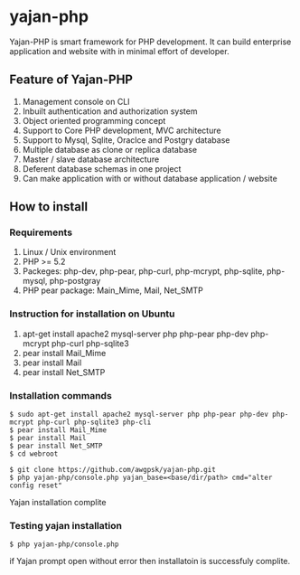 # yajan-php
Yajan-PHP is smart framework for PHP development. It can build enterprise application and website with in minimal effort of developer. 

## Feature of Yajan-PHP
1.	Management console on CLI
2.	Inbuilt authentication and authorization system
3.	Object oriented programming concept 
4.	Support to Core PHP development, MVC architecture 
5.	Support to Mysql, Sqlite, Oraclce and Postgry database
6.	Multiple database as clone or replica database
7.	Master / slave database architecture
8.	Deferent database schemas in one project
9.	Can make application with or without database application / website


## How to install 
### Requirements 
1.	Linux / Unix environment 
2.	PHP >= 5.2
3.	Packeges: php-dev, php-pear, php-curl, php-mcrypt, php-sqlite, php-mysql, php-postgray
4.	PHP pear package: Main_Mime, Mail, Net_SMTP

### Instruction for installation on Ubuntu 
1.	apt-get install apache2 mysql-server php php-pear php-dev php-mcrypt php-curl php-sqlite3
2.	pear install Mail_Mime
3.	pear install Mail
4.	pear install Net_SMTP


### Installation commands
    $ sudo apt-get install apache2 mysql-server php php-pear php-dev php-mcrypt php-curl php-sqlite3 php-cli
    $ pear install Mail_Mime
    $ pear install Mail
    $ pear install Net_SMTP
    $ cd webroot
    
    $ git clone https://github.com/awgpsk/yajan-php.git
    $ php yajan-php/console.php yajan_base=<base/dir/path> cmd="alter config reset"
    
Yajan installation complite

### Testing yajan installation 
    $ php yajan-php/console.php
    
if Yajan prompt open without error then installatoin is successfuly complite.
